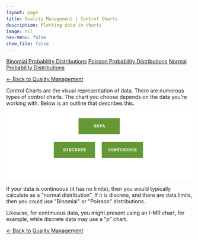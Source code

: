 ```yaml
---
layout: page
title: Quality Management | Control Charts
description: Plotting data in charts
image: nil
nav-menu: false
show_tile: false
---
```


<a href="binomial-probability-distributions.html" class="button small">Binomial Probability Distributions</a>
<a href="poisson-probability-distributions.html" class="button small">Poisson Probability Distributions</a>
<a href="normal-probability-distributions.html" class="button small">Normal Probability Distributions</a>

<a href="/quality-management">&#x2190; Back to Quality Management</a>

Control Charts are the visual representation of data. There are numerous types of control charts. The chart you choose depends on the data you're working with. Below is an outline that describes this.

<img src="../../assets/images/control-charts.png" />

If your data is continuous (it has no limits), then you would typically calculate as a "normal distribution", If it is discrete, and there are data limits, then you could use "Binomial" or "Poisson" distributions.

Likewise, for continuous data, you might present using an I-MR chart, for example, while discrete data may use a "p" chart.

<a href="/quality-management">&#x2190; Back to Quality Management</a>

